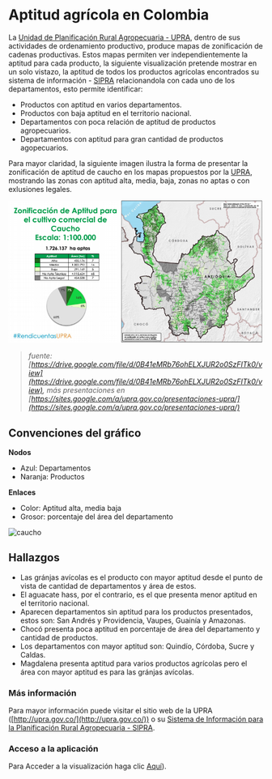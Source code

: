 # Aptitud agrícola en Colombia
La [Unidad de Planificación Rural Agropecuaria - UPRA](http://upra.gov.co/), dentro de sus actividades de ordenamiento productivo, produce mapas de zonificación de cadenas productivas. Estos mapas permiten ver independientemente la aptitud para cada producto, la siguiente visualización pretende mostrar en un solo vistazo, la aptitud de todos los productos agrícolas encontrados su sistema de información - [SIPRA](http://upra.gov.co/SIPRA/) relacionandola con cada uno de los departamentos, esto permite identificar:

- Productos con aptitud en varios departamentos.
- Productos con baja aptitud en el territorio nacional.
- Departamentos con poca relación de aptitud de productos agropecuarios.
- Departamentos con aptitud para gran cantidad de productos agopecuarios.

Para mayor claridad, la siguiente imagen ilustra la forma de presentar la zonificación de aptitud de caucho en los mapas propuestos por la [UPRA](http://upra.gov.co/), mostrando las zonas con aptitud alta, media, baja, zonas no aptas o con exlusiones legales.

![caucho](assets/img/zonificacionCaucho.png "tomada de upra.gov.co")
>_fuente: [https://drive.google.com/file/d/0B41eMRb76ohELXJUR2o0SzFITk0/view](https://drive.google.com/file/d/0B41eMRb76ohELXJUR2o0SzFITk0/view), más presentaciones en [https://sites.google.com/a/upra.gov.co/presentaciones-upra/](https://sites.google.com/a/upra.gov.co/presentaciones-upra/)_


## Convenciones del gráfico
**Nodos**
- Azul: Departamentos
- Naranja: Productos

**Enlaces**
- Color: Aptitud alta, media baja
- Grosor: porcentaje del área del departamento

![caucho](assets/img/aptitud-agricola-colombia.gif "gif de la aplicación real")

## Hallazgos

- Las gránjas avícolas es el producto con mayor aptitud desde el punto de vista de cantidad de departamentos y área de estos.
- El aguacate hass, por el contrario, es el que presenta menor aptitud en el territorio nacional.
- Aparecen departamentos sin aptitud para los productos presentados, estos son: San Andrés y Providencia, Vaupes, Guainía y Amazonas.
- Chocó presenta poca aptitud en porcentaje de área del departamento y cantidad de productos.
- Los departamentos con mayor aptitud son: Quindío, Córdoba, Sucre y Caldas.
- Magdalena presenta aptitud para varios productos agrícolas pero el área con mayor aptitud es para las gránjas avícolas.

### Más información
Para mayor información puede visitar el sitio web de la UPRA ([http://upra.gov.co/](http://upra.gov.co/)) o su [Sistema de Información para la Planificación Rural Agropecuaria - SIPRA](http://upra.gov.co/SIPRA/).

### Acceso a la aplicación
Para Acceder a la visualización haga clic [Aquí](https://goo.gl/urpyYy)).



